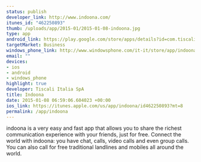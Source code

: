 ```yaml
--- 
status: publish
developer_link: http://www.indoona.com/
itunes_id: "462250893"
thumb: /uploads/app/2015-01/2015-01-08-indoona.jpg
type: app
android_link: https://play.google.com/store/apps/details?id=com.tiscali.indoona
targetMarket: Business
windows_phone_link: http://www.windowsphone.com/it-it/store/app/indoona/93af9556-8b8b-4d77-8e48-ad1f2323e4ba
email: ""
devices: 
- ios
- android
- windows_phone
highlight: true
developer: Tiscali Italia SpA
title: Indoona
date: 2015-01-08 06:59:06.604023 +00:00
ios_link: https://itunes.apple.com/us/app/indoona/id462250893?mt=8
permalink: /app/indoona
---
```


indoona is a very easy and fast app that allows you to share the richest communication experience with your friends, just for free. Connect the world with indoona: you have chat, calls, video calls and even group calls.
You can also call for free traditional landlines and mobiles all around the world.
